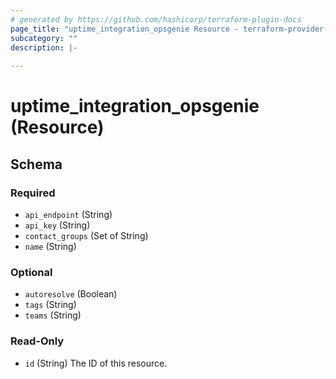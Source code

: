 ```yaml
---
# generated by https://github.com/hashicorp/terraform-plugin-docs
page_title: "uptime_integration_opsgenie Resource - terraform-provider-uptime"
subcategory: ""
description: |-
  
---
```


# uptime_integration_opsgenie (Resource)





<!-- schema generated by tfplugindocs -->
## Schema

### Required

- `api_endpoint` (String)
- `api_key` (String)
- `contact_groups` (Set of String)
- `name` (String)

### Optional

- `autoresolve` (Boolean)
- `tags` (String)
- `teams` (String)

### Read-Only

- `id` (String) The ID of this resource.


